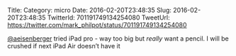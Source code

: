 Title: 
Category: micro
Date: 2016-02-20T23:48:35
Slug: 2016-02-20T23:48:35
TwitterId: 701191749134254080
TweetUrl: https://twitter.com/mark_philpot/status/701191749134254080

[@aeisenberger](https://twitter.com/aeisenberger) tried iPad pro - way too big but *really* want a pencil. I will be crushed if next iPad Air doesn’t have it
